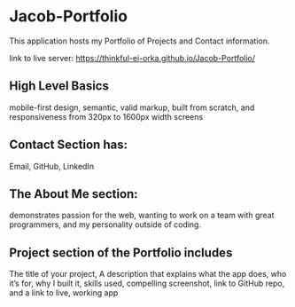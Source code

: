 # Jacob-Portfolio
This application hosts my Portfolio of Projects and Contact information.

link to live server:  https://thinkful-ei-orka.github.io/Jacob-Portfolio/

## High Level Basics
  mobile-first design, semantic, valid markup, built from scratch, and responsiveness from 320px to 1600px width screens

## Contact Section has:
Email, GitHub, LinkedIn 

## The About Me section:
  demonstrates passion for the web, wanting to work on a team with great programmers, and my personality outside of coding.


## Project section of the Portfolio includes
  The title of your project, A description that explains what the app does, who it’s for, why I built it, skills used, compelling screenshot, link to GitHub repo, and a link to live, working app
